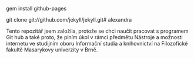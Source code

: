 gem install github-pages

git clone git://github.com/jekyll/jekyll.git# alexandra


Tento repozitář jsem založila, protože se chci naučit pracovat s programem Git hub a také proto, že plním úkol v rámci předmětu Nástroje a možnosti internetu ve studijním oboru Informační studia a knihovnictví na Filozofické fakultě Masarykovy univerzity v Brně.
